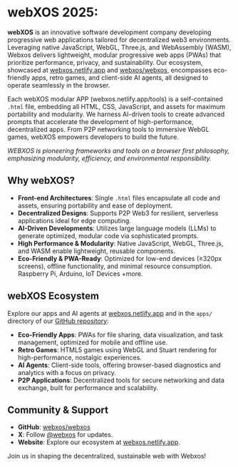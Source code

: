 # webXOS 2025:

**webXOS** is an innovative software development company developing progressive web applications tailored for decentralized web3 environments. Leveraging native JavaScript, WebGL, Three.js, and WebAssembly (WASM), Webxos delivers lightweight, modular progressive web apps (PWAs) that prioritize performance, privacy, and sustainability. Our ecosystem, showcased at [webxos.netlify.app](https://webxos.netlify.app) and [webxos/webxos](https://github.com/webxos/webxos), encompasses eco-friendly apps, retro games, and client-side AI agents, all designed to operate seamlessly in the browser.

Each webXOS modular APP (webxos.netlify.app/tools) is a self-contained `.html` file, embedding all HTML, CSS, JavaScript, and assets for maximum portability and modularity. We harness AI-driven tools to create advanced prompts that accelerate the development of high-performance, decentralized apps. From P2P networking tools to immersive WebGL games, webXOS empowers developers to build the future. 

*WEBXOS is pioneering frameworks and tools on a browser first philosophy, emphasizing modularity, efficiency, and environmental responsibility.*

## Why webXOS?

- **Front-end Architectures**: Single `.html` files encapsulate all code and assets, ensuring portability and ease of deployment.
- **Decentralized Designs**: Supports P2P Web3 for resilient, serverless applications ideal for edge computing.
- **AI-Driven Developments**: Utilizes large language models (LLMs) to generate optimized, modular code via sophisticated prompts.
- **High Performance & Modularity**: Native JavaScript, WebGL, Three.js, and WASM enable lightweight, reusable components.
- **Eco-Friendly & PWA-Ready**: Optimized for low-end devices (≥320px screens), offline functionality, and minimal resource consumption. Raspberry Pi, Arduino, IoT Devices +more.

## webXOS Ecosystem

Explore our apps and AI agents at [webxos.netlify.app](https://webxos.netlify.app) and in the `apps/` directory of our [GitHub repository](https://github.com/webxos/webxos):
- **Eco-Friendly Apps**: PWAs for file sharing, data visualization, and task management, optimized for mobile and offline use.
- **Retro Games**: HTML5 games using WebGL and Stuart rendering for high-performance, nostalgic experiences.
- **AI Agents**: Client-side tools, offering browser-based diagnostics and analytics with a focus on privacy.
- **P2P Applications**: Decentralized tools for secure networking and data exchange, built for performance and scalability.

## Community & Support

- **GitHub**: [webxos/webxos](https://github.com/webxos/webxos)
- **X**: Follow [@webxos](https://x.com/webxos) for updates.
- **Website**: Explore our ecosystem at [webxos.netlify.app](https://webxos.netlify.app).

Join us in shaping the decentralized, sustainable web with Webxos!
